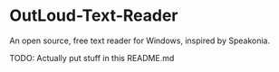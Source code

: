 # OutLoud-Text-Reader
An open source, free text reader for Windows, inspired by Speakonia.

TODO: Actually put stuff in this README.md
